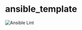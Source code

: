 # ansible_template

![Ansible Lint](https://github.com/colin-mccarthy/ansible_template/workflows/Ansible%20Lint/badge.svg)

